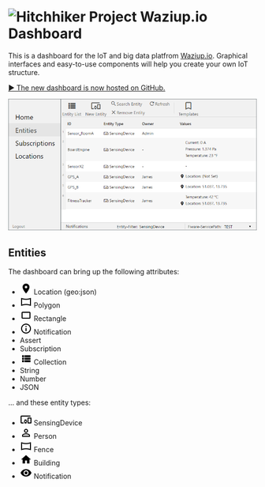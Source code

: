 # ![Hitchhiker Project](https://raw.githubusercontent.com/j-forster/Waziup-Dashboard/master/www/favicon.ico) Waziup.io Dashboard

This is a dashboard for the IoT and big data platfrom [Waziup.io](http://www.waziup.io/).
Graphical interfaces and easy-to-use components will help you create your own IoT structure.

[▶ The new dashboard is now hosted on GitHub.](https://j-forster.github.io/Waziup-Dashboard/www/index.html)

[![Waziup Dashboard](https://raw.githubusercontent.com/j-forster/Waziup-Dashboard/master/asset/dashboard.png)](https://j-forster.github.io/Waziup-Dashboard/www/index.html)


## Entities
The dashboard can bring up the following attributes:

* ![Attribute Location](https://raw.githubusercontent.com/j-forster/Waziup-Dashboard/master/asset/location.png) Location (geo:json)
* ![Attribute Polygon](https://raw.githubusercontent.com/j-forster/Waziup-Dashboard/master/asset/polygon.png) Polygon
* ![Attribute Rectangle](https://raw.githubusercontent.com/j-forster/Waziup-Dashboard/master/asset/rectangle.png) Rectangle
* ![Attribute Assert](https://raw.githubusercontent.com/j-forster/Waziup-Dashboard/master/asset/notification.png) Notification
* Assert
* Subscription
* ![Attribute Collection](https://raw.githubusercontent.com/j-forster/Waziup-Dashboard/master/asset/collection.png) Collection
* String
* Number
* JSON

... and these entity types:

* ![Entity SensingDevice](https://raw.githubusercontent.com/j-forster/Waziup-Dashboard/master/asset/sensingdevice.png) SensingDevice
* ![Entity Person](https://raw.githubusercontent.com/j-forster/Waziup-Dashboard/master/asset/person.png) Person
* ![Entity Fence](https://raw.githubusercontent.com/j-forster/Waziup-Dashboard/master/asset/fence.png) Fence
* ![Entity Building](https://raw.githubusercontent.com/j-forster/Waziup-Dashboard/master/asset/building.png) Building
* ![Entity Notification](https://raw.githubusercontent.com/j-forster/Waziup-Dashboard/master/asset/notification_entity.png) Notification
